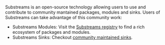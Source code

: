 Substreams is an open-source technology allowing users to use and contribute to community mantained packages, modules and sinks. Users of Substreams can take advantage of this community work: 

- Substreams Modules: Visit the [Substreams registry](substreams.dev) to find a rich ecosystem of packages and modules.
- Substreams Sinks: Checkout [community maintained sinks](./other-sinks/README.md).